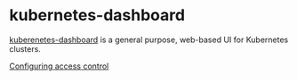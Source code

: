 # kubernetes-dashboard

[kuberenetes-dashboard](https://github.com/kubernetes/dashboard) is a general purpose, web-based UI for Kubernetes clusters.

[Configuring access control](https://github.com/kubernetes/dashboard/blob/master/docs/user/access-control/README.md)
